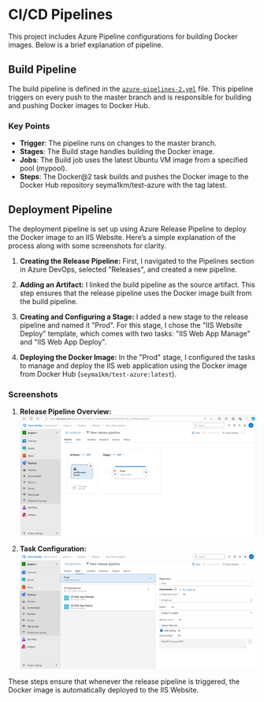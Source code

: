 # CI/CD Pipelines
This project includes Azure Pipeline configurations for building Docker images. Below is a brief explanation of pipeline.

## Build Pipeline
The build pipeline is defined in the [`azure-pipelines-2.yml`](/azure-pipelines-2.yml) file. This pipeline triggers on every push to the master branch and is responsible for building and pushing Docker images to Docker Hub.

### Key Points
   - **Trigger**: The pipeline runs on changes to the master branch.
   - **Stages**: The Build stage handles building the Docker image.
   - **Jobs**: The Build job uses the latest Ubuntu VM image from a specified pool (mypool).
   - **Steps**: The Docker@2 task builds and pushes the Docker image to the Docker Hub repository seyma1km/test-azure with the tag latest.

## Deployment Pipeline

The deployment pipeline is set up using Azure Release Pipeline to deploy the Docker image to an IIS Website. Here’s a simple explanation of the process along with some screenshots for clarity.

1. **Creating the Release Pipeline:**
   First, I navigated to the Pipelines section in Azure DevOps, selected "Releases", and created a new pipeline.

2. **Adding an Artifact:**
   I linked the build pipeline as the source artifact. This step ensures that the release pipeline uses the Docker image built from the build pipeline.

3. **Creating and Configuring a Stage:**
   I added a new stage to the release pipeline and named it "Prod". For this stage, I chose the "IIS Website Deploy" template, which comes with two tasks: "IIS Web App Manage" and "IIS Web App Deploy".

4. **Deploying the Docker Image:**
   In the "Prod" stage, I configured the tasks to manage and deploy the IIS web application using the Docker image from Docker Hub (`seyma1km/test-azure:latest`).

### Screenshots

1. **Release Pipeline Overview:**
   ![Release Pipeline Overview](screenshots/release_pipeline_overview.png)

2. **Task Configuration:**
   ![Task Configuration](screenshots/task_configuration.png)

These steps ensure that whenever the release pipeline is triggered, the Docker image is automatically deployed to the IIS Website.